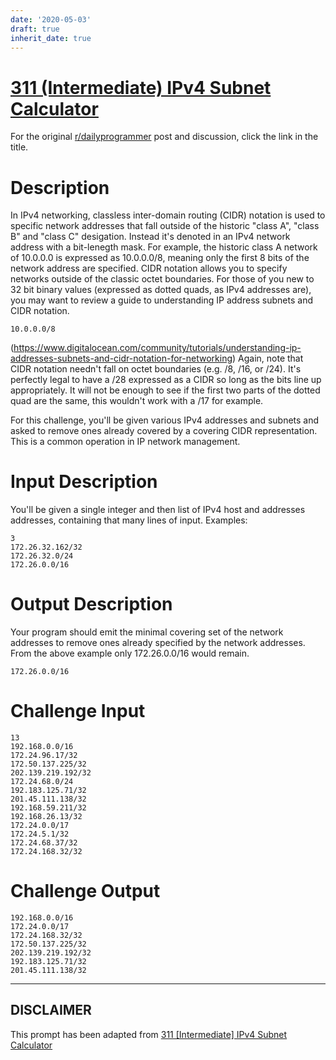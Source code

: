```yaml
---
date: '2020-05-03'
draft: true
inherit_date: true
---
```


# [311 (Intermediate) IPv4 Subnet Calculator](https://www.reddit.com/r/dailyprogrammer/comments/669u44/20170419_challenge_311_intermediate_ipv4_subnet/)

For the original [r/dailyprogrammer](https://www.reddit.com/r/dailyprogrammer/) post and discussion, click the link in the title.

# Description
In IPv4 networking, classless inter-domain routing (CIDR) notation is used to specific network addresses that fall outside of the historic "class A", "class B" and "class C" desigation. Instead it's denoted in an IPv4 network address with a bit-lenegth mask. For example, the historic class A network of 10.0.0.0 is expressed as 10.0.0.0/8, meaning only the first 8 bits of the network address are specified. CIDR notation allows you to specify networks outside of the classic octet boundaries. For those of you new to 32 bit binary values (expressed as dotted quads, as IPv4 addresses are), you may want to review a guide to understanding IP address subnets and CIDR notation. 


```
10.0.0.0/8
```
(https://www.digitalocean.com/community/tutorials/understanding-ip-addresses-subnets-and-cidr-notation-for-networking)
Again, note that CIDR notation needn't fall on octet boundaries (e.g. /8, /16, or /24). It's perfectly legal to have a /28 expressed as a CIDR so long as the bits line up appropriately. It will not be enough to see if the first two parts of the dotted quad are the same, this wouldn't work with a /17 for example.

For this challenge, you'll be given various IPv4 addresses and subnets and asked to remove ones already covered by a covering CIDR representation. This is a common operation in IP network management. 

# Input Description
You'll be given a single integer and then list of IPv4 host and addresses addresses, containing that many lines of input. Examples:


```
3
172.26.32.162/32
172.26.32.0/24
172.26.0.0/16
```
# Output Description
Your program should emit the minimal covering set of the network addresses to remove ones already specified by the network addresses. From the above example only 172.26.0.0/16 would remain.


```
172.26.0.0/16
```
# Challenge Input

```
13
192.168.0.0/16
172.24.96.17/32
172.50.137.225/32
202.139.219.192/32
172.24.68.0/24
192.183.125.71/32
201.45.111.138/32
192.168.59.211/32
192.168.26.13/32
172.24.0.0/17
172.24.5.1/32
172.24.68.37/32
172.24.168.32/32
```
# Challenge Output

```
192.168.0.0/16
172.24.0.0/17   
172.24.168.32/32
172.50.137.225/32
202.139.219.192/32
192.183.125.71/32
201.45.111.138/32
```

----
## **DISCLAIMER**
This prompt has been adapted from [311 [Intermediate] IPv4 Subnet Calculator](https://www.reddit.com/r/dailyprogrammer/comments/669u44/20170419_challenge_311_intermediate_ipv4_subnet/
)
